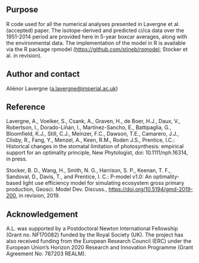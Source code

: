 ## Purpose

R code used for all the numerical analyses presented in Lavergne et al. (accepted) paper. The isotope-derived and predicted ci/ca data over the 1951-2014 period are provided here in 5-year boxcar averages, along with the environmental data. The implementation of the model in R is available via the R package rpmodel (https://github.com/stineb/rpmodel; Stocker et al. in revision).   

## Author and contact

Aliénor Lavergne (a.lavergne@imperial.ac.uk)

## Reference

Lavergne, A., Voelker, S., Csank, A., Graven, H., de Boer, H.J., Daux, V., Robertson, I., Dorado-Liñán, I., Martínez-Sancho, E., Battipaglia, G., Bloomfield, K.J., Still, C.J., Meinzer, F.C., Dawson, T.E., Camarero, J.J., Clisby, R., Fang, Y., Menzel, A., Keen, R.M., Roden J.S., Prentice, I.C.: Historical changes in the stomatal limitation of photosynthesis: empirical support for an optimality principle, New Phytologist, doi: 10.1111/nph.16314, in press.

Stocker, B. D., Wang, H., Smith, N. G., Harrison, S. P., Keenan, T. F., Sandoval, D., Davis, T., and Prentice, I. C.: P-model v1.0: An optimality-based light use efficiency model for simulating ecosystem gross primary production, Geosci. Model Dev. Discuss., https://doi.org/10.5194/gmd-2019-200, in revision, 2019.

## Acknowledgement

A.L. was supported by a Postdoctoral Newton International Fellowship (Grant no. NF170082) funded by the Royal Society (UK). The project has also received funding from the European Research Council (ERC) under the European Union’s Horizon 2020 Research and Innovation Programme (Grant Agreement No: 787203 REALM). 
